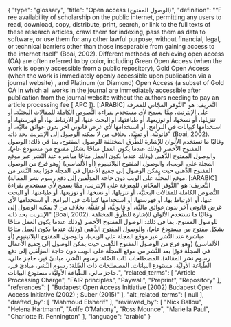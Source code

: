 {
    "type": "glossary",
    "title": "Open access (الوصول المفتوح)",
    "definition": "“F ree availability of scholarship on the public internet, permitting any users to read, download, copy, distribute, print, search, or link to the full texts of these research articles, crawl them for indexing, pass them as data to software, or use them for any other lawful purpose, without financial, legal, or technical barriers other than those inseparable from gaining access to the internet itself” (Boai, 2002). Different methods of achieving open access (OA) are often referred to by color, including Green Open Access (when the work is openly accessible from a public repository), Gold Open Access (when the work is immediately openly accessible upon publication via a journal website) , and Platinum (or Diamond) Open Access (a subset of Gold OA in which all works in the journal are immediately accessible after publication from the journal website without the authors needing to pay an article processing fee [ APC ]). [:ARABIC] التَّعريف: هو \"التَّوفر المجّاني للمعرفة على الإنترنت، ممَّا يسمح لأي مستخدم بقراءة النُّصوص الكاملة للمقالات البحثيَّة، أو تنزيلها، أو نسخها، أو توزيعها، أو طباعتها، أو البحث عنها، أو الارتباط بها، أو فهرستها، أو استخدامها كبيانات في البرامج، أو استخدامها لأي غرض قانوني آخر بدون عوائق ماليَّة، أو قانونيَّة، أو تقنيَّة، بخلاف من لا يمكنه الوصول إلى الإنترنت بحد ذاته\" (Boai, 2002). وغالبًا ما تستخدم الألوان للإشارة للطُّرق المختلفة للوصول المفتوح، بما في ذلك: الوصول المفتوح الأخضر (وذلك عندما يكون العمل متاحًا بشكل مفتوح من مستودع عام)، والوصول المفتوح الذَّهبي (وذلك عندما يكون العمل متاحًا مباشرة عند النَّشر عبر موقع المجلة على الويب)، والوصول المفتوح البلاتينيوم (أو الألماسي) (وهو فرع من الوصول المفتوح الذَّهبي حيث يمكن الوصول إلى جميع الأعمال في المجلَّة فورًا بعد النَّشر من موقع المجلَّة على الويب دون حاجة المؤلِّفين إلى دفع رسوم نشر المقالة). [:ARABIC] التَّعريف: هو \"التَّوفر المجّاني للمعرفة على الإنترنت، ممَّا يسمح لأي مستخدم بقراءة النُّصوص الكاملة للمقالات البحثيَّة، أو تنزيلها، أو نسخها، أو توزيعها، أو طباعتها، أو البحث عنها، أو الارتباط بها، أو فهرستها، أو استخدامها كبيانات في البرامج، أو استخدامها لأي غرض قانوني آخر بدون عوائق ماليَّة، أو قانونيَّة، أو تقنيَّة، بخلاف من لا يمكنه الوصول إلى الإنترنت بحد ذاته\" (Boai, 2002). وغالبًا ما تستخدم الألوان للإشارة للطُّرق المختلفة للوصول المفتوح، بما في ذلك: الوصول المفتوح الأخضر (وذلك عندما يكون العمل متاحًا بشكل مفتوح من مستودع عام)، والوصول المفتوح الذَّهبي (وذلك عندما يكون العمل متاحًا مباشرة عند النَّشر عبر موقع المجلة على الويب)، والوصول المفتوح البلاتينيوم (أو الألماسي) (وهو فرع من الوصول المفتوح الذَّهبي حيث يمكن الوصول إلى جميع الأعمال في المجلَّة فورًا بعد النَّشر من موقع المجلَّة على الويب دون حاجة المؤلِّفين إلى دفع رسوم نشر المقالة). المصطلحات ذات الصِّلة: رسوم النَّشر، مبادئ فير، حاجز مالي، الطّّباعة الأوليَّة، مستودع البيانات. المصطلحات ذات الصِّلة: رسوم النَّشر، مبادئ فير، حاجز مالي، الطّّباعة الأوليَّة، مستودع البيانات.",
    "related_terms": [
        "Article Processing Charge",
        "FAIR principles",
        "Paywall",
        "Preprint",
        "Repository"
    ],
    "references": [
        "Budapest Open Access Initiative (2002) Budapest Open Access Initiative (2002) ; Suber (2015)"
    ],
    "alt_related_terms": [
        null
    ],
    "drafted_by": [
        "Mahmoud Elsherif"
    ],
    "reviewed_by": [
        "Nick Ballou",
        "Helena Hartmann",
        "Aoife O’Mahony",
        "Ross Mounce",
        "Mariella Paul",
        "Charlotte R. Pennington"
    ],
    "language": "arabic"
}